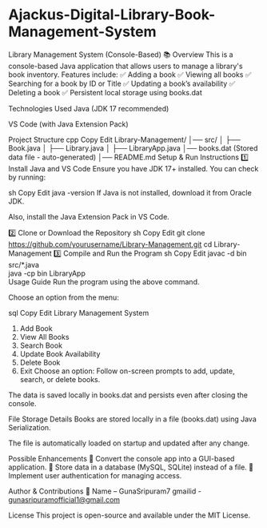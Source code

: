 # Ajackus-Digital-Library-Book-Management-System

Library Management System (Console-Based) 📚
Overview
This is a console-based Java application that allows users to manage a library's book inventory.
Features include:
✅ Adding a book
✅ Viewing all books
✅ Searching for a book by ID or Title
✅ Updating a book’s availability
✅ Deleting a book
✅ Persistent local storage using books.dat

Technologies Used
Java (JDK 17 recommended)

VS Code (with Java Extension Pack)

Project Structure
cpp
Copy
Edit
Library-Management/
│── src/
│   ├── Book.java
│   ├── Library.java
│   ├── LibraryApp.java
│── books.dat  (Stored data file - auto-generated)
│── README.md
Setup & Run Instructions
1️⃣ Install Java and VS Code
Ensure you have JDK 17+ installed. You can check by running:

sh
Copy
Edit
java -version
If Java is not installed, download it from Oracle JDK.

Also, install the Java Extension Pack in VS Code.

2️⃣ Clone or Download the Repository
sh
Copy
Edit
git clone https://github.com/yourusername/Library-Management.git
cd Library-Management
3️⃣ Compile and Run the Program
sh
Copy
Edit
javac -d bin src/*.java  
java -cp bin LibraryApp  
Usage Guide
Run the program using the above command.

Choose an option from the menu:

sql
Copy
Edit
Library Management System
1. Add Book
2. View All Books
3. Search Book
4. Update Book Availability
5. Delete Book
6. Exit
Choose an option:
Follow on-screen prompts to add, update, search, or delete books.

The data is saved locally in books.dat and persists even after closing the console.

File Storage Details
Books are stored locally in a file (books.dat) using Java Serialization.

The file is automatically loaded on startup and updated after any change.

Possible Enhancements
🚀 Convert the console app into a GUI-based application.
🚀 Store data in a database (MySQL, SQLite) instead of a file.
🚀 Implement user authentication for managing access.

Author & Contributions
👤 Name – GunaSripuram7
gmailid - gunasripuramofficial1@gmail.com

License
This project is open-source and available under the MIT License.
